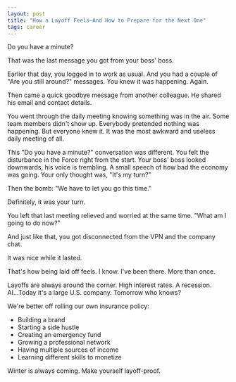 ```yaml
---
layout: post
title: "How a Layoff Feels—And How to Prepare for the Next One"
tags: career
---
```


Do you have a minute?

That was the last message you got from your boss' boss.

Earlier that day, you logged in to work as usual. And you had a couple of "Are you still around?" messages. You knew it was happening. Again.

Then came a quick goodbye message from another colleague. He shared his email and contact details.

You went through the daily meeting knowing something was in the air. Some team members didn't show up. Everybody pretended nothing was happening. But everyone knew it. It was the most awkward and useless daily meeting of all.

This "Do you have a minute?" conversation was different. You felt the disturbance in the Force right from the start. Your boss' boss looked downwards, his voice is trembling. A small speech of how bad the economy was going. Your only thought was, "It's my turn?"

Then the bomb: "We have to let you go this time."

Definitely, it was your turn.

You left that last meeting relieved and worried at the same time. "What am I going to do now?"

And just like that, you got disconnected from the VPN and the company chat.

It was nice while it lasted.

That's how being laid off feels. I know. I've been there. More than once.

Layoffs are always around the corner. High interest rates. A recession. AI...Today it's a large U.S. company. Tomorrow who knows?

We're better off rolling our own insurance policy:
* Building a brand
* Starting a side hustle
* Creating an emergency fund
* Growing a professional network
* Having multiple sources of income
* Learning different skills to monetize

Winter is always coming. Make yourself layoff-proof.
